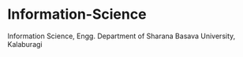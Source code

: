 # Information-Science
Information Science, Engg. Department of Sharana Basava University, Kalaburagi
